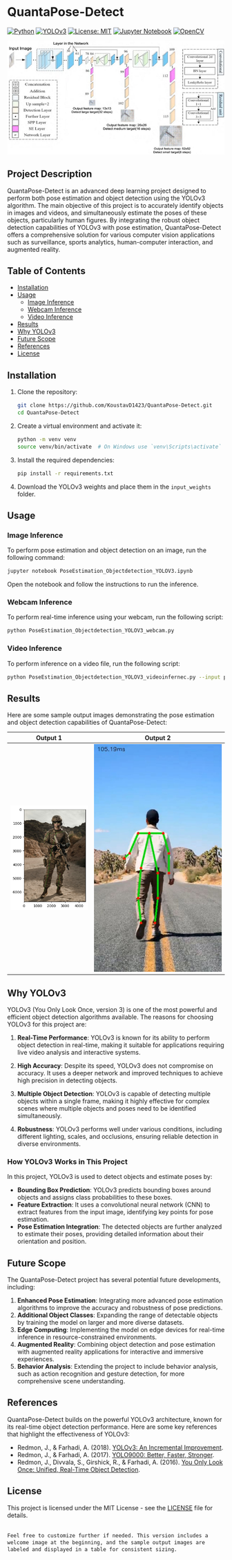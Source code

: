 # QuantaPose-Detect

[![Python](https://img.shields.io/badge/Python-3.7%2B-blue)](https://www.python.org/)
[![YOLOv3](https://img.shields.io/badge/YOLOv3-Deep%20Learning-orange)](https://pjreddie.com/darknet/yolo/)
[![License: MIT](https://img.shields.io/badge/License-MIT-yellow.svg)](https://opensource.org/licenses/MIT)
[![Jupyter Notebook](https://img.shields.io/badge/Notebook-Jupyter-blue)](https://jupyter.org/)
[![OpenCV](https://img.shields.io/badge/OpenCV-4.5.1-green)](https://opencv.org/)

![Welcome Image](Enhanced-YOLO-v3-architecture.png)

## Project Description

QuantaPose-Detect is an advanced deep learning project designed to perform both pose estimation and object detection using the YOLOv3 algorithm. The main objective of this project is to accurately identify objects in images and videos, and simultaneously estimate the poses of these objects, particularly human figures. By integrating the robust object detection capabilities of YOLOv3 with pose estimation, QuantaPose-Detect offers a comprehensive solution for various computer vision applications such as surveillance, sports analytics, human-computer interaction, and augmented reality.

## Table of Contents

- [Installation](#installation)
- [Usage](#usage)
  - [Image Inference](#image-inference)
  - [Webcam Inference](#webcam-inference)
  - [Video Inference](#video-inference)
- [Results](#results)
- [Why YOLOv3](#why-yolov3)
- [Future Scope](#future-scope)
- [References](#references)
- [License](#license)

## Installation

1. Clone the repository:
   ```sh
   git clone https://github.com/KoustavD1423/QuantaPose-Detect.git
   cd QuantaPose-Detect
   ```

2. Create a virtual environment and activate it:
   ```sh
   python -m venv venv
   source venv/bin/activate  # On Windows use `venv\Scripts\activate`
   ```

3. Install the required dependencies:
   ```sh
   pip install -r requirements.txt
   ```

4. Download the YOLOv3 weights and place them in the `input_weights` folder.

## Usage

### Image Inference

To perform pose estimation and object detection on an image, run the following command:

```sh
jupyter notebook PoseEstimation_Objectdetection_YOLOV3.ipynb
```

Open the notebook and follow the instructions to run the inference.

### Webcam Inference

To perform real-time inference using your webcam, run the following script:

```sh
python PoseEstimation_Objectdetection_YOLOV3_webcam.py
```

### Video Inference

To perform inference on a video file, run the following script:

```sh
python PoseEstimation_Objectdetection_YOLOV3_videoinfernec.py --input path/to/video.mp4
```

## Results

Here are some sample output images demonstrating the pose estimation and object detection capabilities of QuantaPose-Detect:

| Output 1 | Output 2 |
|----------|----------|
| ![Sample Output 1](output.png) | ![Sample Output 2](output2.jpg) |

## Why YOLOv3

YOLOv3 (You Only Look Once, version 3) is one of the most powerful and efficient object detection algorithms available. The reasons for choosing YOLOv3 for this project are:

1. **Real-Time Performance**: YOLOv3 is known for its ability to perform object detection in real-time, making it suitable for applications requiring live video analysis and interactive systems.

2. **High Accuracy**: Despite its speed, YOLOv3 does not compromise on accuracy. It uses a deeper network and improved techniques to achieve high precision in detecting objects.

3. **Multiple Object Detection**: YOLOv3 is capable of detecting multiple objects within a single frame, making it highly effective for complex scenes where multiple objects and poses need to be identified simultaneously.

4. **Robustness**: YOLOv3 performs well under various conditions, including different lighting, scales, and occlusions, ensuring reliable detection in diverse environments.

### How YOLOv3 Works in This Project

In this project, YOLOv3 is used to detect objects and estimate poses by:

- **Bounding Box Prediction**: YOLOv3 predicts bounding boxes around objects and assigns class probabilities to these boxes.
- **Feature Extraction**: It uses a convolutional neural network (CNN) to extract features from the input image, identifying key points for pose estimation.
- **Pose Estimation Integration**: The detected objects are further analyzed to estimate their poses, providing detailed information about their orientation and position.

## Future Scope

The QuantaPose-Detect project has several potential future developments, including:

1. **Enhanced Pose Estimation**: Integrating more advanced pose estimation algorithms to improve the accuracy and robustness of pose predictions.
2. **Additional Object Classes**: Expanding the range of detectable objects by training the model on larger and more diverse datasets.
3. **Edge Computing**: Implementing the model on edge devices for real-time inference in resource-constrained environments.
4. **Augmented Reality**: Combining object detection and pose estimation with augmented reality applications for interactive and immersive experiences.
5. **Behavior Analysis**: Extending the project to include behavior analysis, such as action recognition and gesture detection, for more comprehensive scene understanding.

## References

QuantaPose-Detect builds on the powerful YOLOv3 architecture, known for its real-time object detection performance. Here are some key references that highlight the effectiveness of YOLOv3:

- Redmon, J., & Farhadi, A. (2018). [YOLOv3: An Incremental Improvement](https://pjreddie.com/media/files/papers/YOLOv3.pdf).
- Redmon, J., & Farhadi, A. (2017). [YOLO9000: Better, Faster, Stronger](https://pjreddie.com/media/files/papers/YOLO9000.pdf).
- Redmon, J., Divvala, S., Girshick, R., & Farhadi, A. (2016). [You Only Look Once: Unified, Real-Time Object Detection](https://pjreddie.com/media/files/papers/yolo.pdf).

## License

This project is licensed under the MIT License - see the [LICENSE](LICENSE) file for details.
```

Feel free to customize further if needed. This version includes a welcome image at the beginning, and the sample output images are labeled and displayed in a table for consistent sizing.
